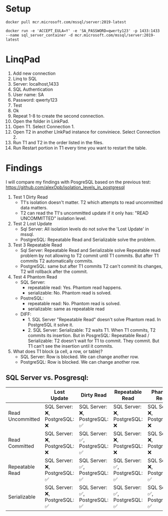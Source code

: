 # Setup

```docker
docker pull mcr.microsoft.com/mssql/server:2019-latest
```

```docker
docker run -e 'ACCEPT_EULA=Y' -e 'SA_PASSWORD=qwerty123' -p 1433:1433 --name sql_server_container -d mcr.microsoft.com/mssql/server:2019-latest
```

# LinqPad

1. Add new connection
2. Linq to SQL
3. Server: localhost,1433
4. SQL Authentication
5. User name: SA
6. Password: qwerty123
7. Test
8. Ok
9. Repeat 1-8 to create the second connection.
10. Open the folder in LinkPad.
11. Open T1. Select Connection 1.
12. Open T2 in another LInkPad instance for conviniece. Select Connection 2.
13. Run T1 and T2 in the order listed in the files.
14. Run Restart portion in T1 every time you want to restart the table.

# Findings

I will compare my findings with PosgreSQL based on the previous test: https://github.com/alexOpb/isolation_levels_in_postgresql

1. Test 1 Dirty Read
   - T1's isolation doesn't matter. T2 which attempts to read uncommitted data matters.
   - T2 can read the T1's uncommitted update if it only has: "READ UNCOMMITTED" isolation level.
2. Test 2 Lost Update
   - Sql Server: All isolation levels do not solve the 'Lost Update' in mssql.
   - PostgreSQL: Repeatable Read and Serializable solve the problem.
3. Test 3 Repeatable Read
   - Sql Server: Repeatable Read and Serializable solve Repeatable read problem by not allowing to T2 commit until T1 commits. But after T1 commits T2 automatically commits.
   - PostgreSQL: same but after T1 commits T2 can't commit its changes, T2 will rollback after the commit.
4. Test 4 Phantom Read
   - SQL Server:
     - repeatable read: Yes. Phantom read happens.
     - serializable: No. Phantom read is solved.
   - PostreSQL:
     - repeatable read: No. Phantom read is solved.
     - serializable: same as repeatable read
   - DIFF:
     - 1\. SQL Server "Repeatable Read" doesn't solve Phantom read. In PostgreSQL it solve it.
     - 2\. SQL Server: Serializable: T2 waits T1. When T1 commits, T2 commits its insertion. But in PosgreSQL: Repeatable Read / Serializable: T2 doesn't wait for T1 to commit. They commit. But T1 can't see the insertion until it commits.
5. What does T1 block (a cell, a row, or table)?
   - SQL Server: Row is blocked. We can change another row.
   - PostgreSQL: Row is blocked. We can change another row.

## SQL Server vs. Posgresql:

|                  | Lost Update                    | Dirty Read                     | Repeatable Read                | Phantom Read                   |
| ---------------- | ------------------------------ | ------------------------------ | ------------------------------ | ------------------------------ |
| Read Uncommitted | SQL Server: ❌, PostgreSQL: ❌ | SQL Server: ❌, PostgreSQL: ✅ | SQL Server: ❌, PostgreSQL: ❌ | SQL Server: ❌, PostgreSQL: ❌ |
| Read Committed   | SQL Server: ❌, PostgreSQL: ❌ | SQL Server: ✅, PostgreSQL: ✅ | SQL Server: ❌, PostgreSQL: ❌ | SQL Server: ❌, PostgreSQL: ❌ |
| Repeatable Read  | SQL Server: ❌, PostgreSQL: ✅ | SQL Server: ✅, PostgreSQL: ✅ | SQL Server: ✅, PostgreSQL: ✅ | SQL Server: ❌, PostgreSQL: ✅ |
| Serializable     | SQL Server: ❌, PostgreSQL: ✅ | SQL Server: ✅, PostgreSQL: ✅ | SQL Server: ✅, PostgreSQL: ✅ | SQL Server: ✅, PostgreSQL: ✅ |
